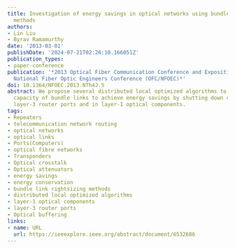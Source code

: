 ```yaml
---
title: Investigation of energy savings in optical networks using bundle link rightsizing
  methods
authors:
- Lin Liu
- Byrav Ramamurthy
date: '2013-03-01'
publishDate: '2024-07-21T02:26:10.166051Z'
publication_types:
- paper-conference
publication: '*2013 Optical Fiber Communication Conference and Exposition and the
  National Fiber Optic Engineers Conference (OFC/NFOEC)*'
doi: 10.1364/NFOEC.2013.NTh4J.5
abstract: We propose several distributed local optimized algorithms to rightsize the
  capacity of bundle links to achieve energy savings by shutting down corresponding
  layer-3 router ports and in layer-1 optical components.
tags:
- Repeaters
- telecommunication network routing
- optical networks
- optical links
- Ports(Computers)
- optical fibre networks
- Transponders
- Optical crosstalk
- Optical attenuators
- energy savings
- energy conservation
- bundle link rightsizing methods
- distributed local optimized algorithms
- layer-1 optical components
- layer-3 router ports
- Optical buffering
links:
- name: URL
  url: https://ieeexplore.ieee.org/abstract/document/6532686
---
```

